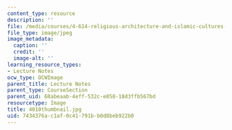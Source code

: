 ```yaml
---
content_type: resource
description: ''
file: /media/courses/4-614-religious-architecture-and-islamic-cultures-fall-2002/7434376ac1af0c41791bb0d8beb922b0_4010thumbnail.jpg
file_type: image/jpeg
image_metadata:
  caption: ''
  credit: ''
  image-alt: ''
learning_resource_types:
- Lecture Notes
ocw_type: OCWImage
parent_title: Lecture Notes
parent_type: CourseSection
parent_uid: 68abeaab-4eff-532c-e858-18d3ffb567bd
resourcetype: Image
title: 4010thumbnail.jpg
uid: 7434376a-c1af-0c41-791b-b0d8beb922b0
---
```

